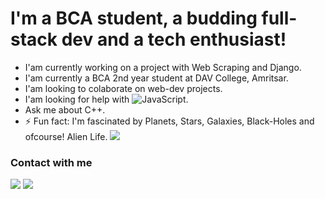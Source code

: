 # I'm a BCA student, a budding full-stack dev and a tech enthusiast!

- I'am currently working on a project with Web Scraping and Django.
- I'am currently a BCA 2nd year student at DAV College, Amritsar.
- I'am looking to colaborate on web-dev projects.
- I'am looking for help with ![JavaScript](https://icongr.am/devicon/javascript-plain.svg?size=22&color=657795).
- Ask me about C++.
- ⚡ Fun fact: I'm fascinated by Planets, Stars, Galaxies, Black-Holes and ofcourse! Alien Life. ![](https://icongr.am/jam/alien.svg?size=21&color=b5b5b5)

### Contact with me

[![](https://icongr.am/entypo/instagram.svg?size=51&color=383838)](https://www.instagram.com/officialsarangral/) 
[![](https://icongr.am/entypo/linkedin.svg?size=51&color=383838)](https://www.linkedin.com/in/gurpreet-sarangal-b92525219/)
